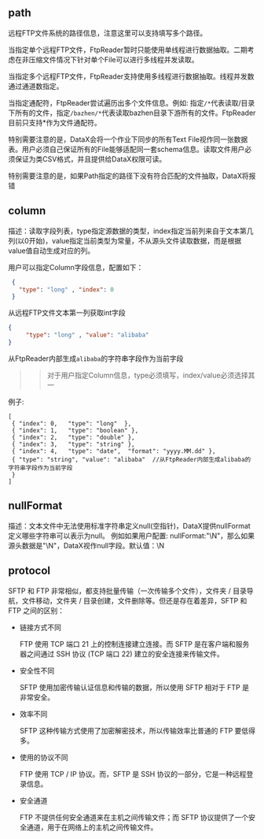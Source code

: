 ## path
  
  远程FTP文件系统的路径信息，注意这里可以支持填写多个路径。
  
  当指定单个远程FTP文件，FtpReader暂时只能使用单线程进行数据抽取。二期考虑在非压缩文件情况下针对单个File可以进行多线程并发读取。
  
  当指定多个远程FTP文件，FtpReader支持使用多线程进行数据抽取。线程并发数通过通道数指定。
  
  当指定通配符，FtpReader尝试遍历出多个文件信息。例如: 指定`/*`代表读取/目录下所有的文件，指定`/bazhen/*`代表读取bazhen目录下游所有的文件。FtpReader目前只支持*作为文件通配符。
  
  特别需要注意的是，DataX会将一个作业下同步的所有Text File视作同一张数据表。用户必须自己保证所有的File能够适配同一套schema信息。读取文件用户必须保证为类CSV格式，并且提供给DataX权限可读。
  
  特别需要注意的是，如果Path指定的路径下没有符合匹配的文件抽取，DataX将报错
  
## column

 描述：读取字段列表，type指定源数据的类型，index指定当前列来自于文本第几列(以0开始)，value指定当前类型为常量，不从源头文件读取数据，而是根据value值自动生成对应的列。
 
 用户可以指定Column字段信息，配置如下： 
  ```json
   {
     "type": "long" , "index": 0
   }
  ```
  从远程FTP文件文本第一列获取int字段
  ```json
  {
       "type": "long" , "value": "alibaba"
  }
  ``` 
  从FtpReader内部生成`alibaba`的字符串字段作为当前字段

  >> 对于用户指定Column信息，type必须填写，index/value必须选择其一
  
  例子:
  ```json5
  [
   { "index": 0,   "type": "long"  },
   { "index": 1,   "type": "boolean" },
   { "index": 2,   "type": "double" },
   { "index": 3,   "type": "string" },
   { "index": 4,   "type": "date",  "format": "yyyy.MM.dd" },
   { "type": "string", "value": "alibaba"  //从FtpReader内部生成alibaba的字符串字段作为当前字段 
   }
  ]
  ```


## nullFormat

 描述：文本文件中无法使用标准字符串定义null(空指针)，DataX提供nullFormat定义哪些字符串可以表示为null。
 例如如果用户配置: nullFormat:"\N"，那么如果源头数据是"\N"，DataX视作null字段。默认值：\N
 
## protocol

SFTP 和 FTP 非常相似，都支持批量传输（一次传输多个文件），文件夹 / 目录导航，文件移动，文件夹 / 目录创建，文件删除等。但还是存在着差异，SFTP 和 FTP 之间的区别：

* 链接方式不同

    FTP 使用 TCP 端口 21 上的控制连接建立连接。而 SFTP 是在客户端和服务器之间通过 SSH 协议 (TCP 端口 22) 建立的安全连接来传输文件。

* 安全性不同

    SFTP 使用加密传输认证信息和传输的数据，所以使用 SFTP 相对于 FTP 是非常安全。

* 效率不同

    SFTP 这种传输方式使用了加密解密技术，所以传输效率比普通的 FTP 要低得多。

* 使用的协议不同

    FTP 使用 TCP / IP 协议。而，SFTP 是 SSH 协议的一部分，它是一种远程登录信息。

* 安全通道

    FTP 不提供任何安全通道来在主机之间传输文件；而 SFTP 协议提供了一个安全通道，用于在网络上的主机之间传输文件。
  
